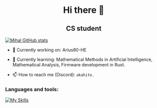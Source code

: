 <h1 align="center">Hi there 👋</h1>
<h2 align="center">CS student</h2>

[![Mihal GitHub stats](https://github-readme-stats.vercel.app/api?username=mhdimo)](https://github.com/mhdimo/github-readme-stats)

- 🔭 Currently working on: Arius80-HE
  
- 🌱 Currently learning: Mathematical Methods in Artificial Intelligence, Mathematical Analysis, Firmware development in Rust.

- 📫 How to reach me (Discord): `akahito.`

### Languages and tools:
[![My Skills](https://skillicons.dev/icons?i=c,cpp,rust,go,py,linux,vscode,git,docker)](https://skillicons.dev)

